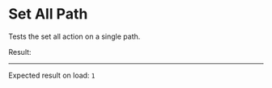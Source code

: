 # Set All Path

Tests the set all action on a single path.

<div data-signals="{foo: false, result: 0}" data-on-load="@setAll('foo', true)">
  Result:
  <code id="result" data-text="$result = $foo ? 1 : 0"></code>
  <hr />
  Expected result on load: <code>1</code>
</div>